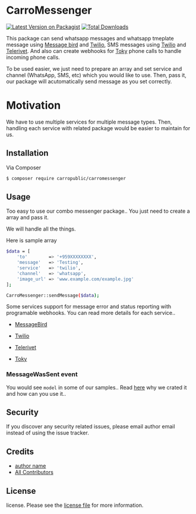 # CarroMessenger

[![Latest Version on Packagist][ico-version]][link-packagist]
[![Total Downloads][ico-downloads]][link-downloads]

This package can send whatsapp messages and whatsapp tmeplate message using [Message bird](https://www.messagebird.com) and [Twilio](https://www.twilio.com/),
SMS messages using [Twilio](https://www.twilio.com/) and [Telerivet](https://telerivet.com/).
And also can create webhooks for [Toky](https://toky.co/en) phone calls to handle incoming phone calls.

To be used easier, we just need to prepare an array and set service and channel (WhatsApp, SMS, etc) which you would like to use.
Then, pass it, our package will acutomatically send message as you set correctly.

# Motivation

We have to use multiple services for multiple message types. Then, handling each service with related package would be easier to maintain for us.

## Installation

Via Composer

``` bash
$ composer require carropublic/carromessenger
```

## Usage

Too easy to use our combo messenger package.. You just need to create a array and pass it.

We will handle all the things.

Here is sample array

``` bash
$data = [
    'to'        => '+959XXXXXXXX',
    'message'   => 'Testing',
    'service'   => 'twilio',
    'channel'   => 'whatsapp',
    'image_url' => 'www.example.com/example.jpg'
];

CarroMessenger::sendMessage($data);
```

Some services support for message error and status reporting with programable webhooks.
You can read more details for each service..

- [MessageBird](docs/message-bird.md)

- [Twilio](docs/twilio.md)

- [Telerivet](docs/telerivet.md)

- [Toky](docs/toky.md)


### MessageWasSent event

You would see `model` in some of our samples..
Read [here](docs/event-listener.md) why we crated it and how can you use it..


## Security

If you discover any security related issues, please email author email instead of using the issue tracker.

## Credits

- [author name][link-author]
- [All Contributors][link-contributors]

## License

license. Please see the [license file](license.md) for more information.

[ico-version]: https://img.shields.io/packagist/v/carropublic/carromessenger.svg?style=flat-square
[ico-downloads]: https://img.shields.io/packagist/dt/carropublic/carromessenger.svg?style=flat-square
[ico-travis]: https://img.shields.io/travis/carropublic/carromessenger/master.svg?style=flat-square
[ico-styleci]: https://styleci.io/repos/12345678/shield

[link-packagist]: https://packagist.org/packages/carropublic/carromessenger
[link-downloads]: https://packagist.org/packages/carropublic/carromessenger
[link-travis]: https://travis-ci.org/carropublic/carromessenger
[link-styleci]: https://styleci.io/repos/12345678
[link-author]: https://github.com/carropublic
[link-contributors]: ../../contributors

